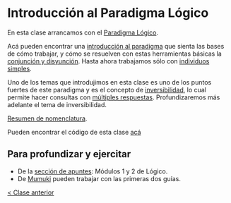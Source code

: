 # Introducción al Paradigma Lógico

En esta clase arrancamos con el [Paradigma Lógico](http://wiki.uqbar.org/wiki/articles/paradigma-logico.html).

Acá pueden encontrar una [introducción al paradigma](http://wiki.uqbar.org/wiki/articles/paradigma-logico---introduccion.html) que sienta las bases de cómo trabajar, y cómo se resuelven con estas herramientas básicas la [conjunción y disyunción](http://wiki.uqbar.org/wiki/articles/paradigma-logico---conjuncion-y-disyuncion.html). Hasta ahora trabajamos sólo con [individuos simples](http://wiki.uqbar.org/wiki/articles/paradigma-logico---individuos-simples.html).

Uno de los temas que introdujimos en esta clase es uno de los puntos fuertes de este paradigma y es el concepto de [inversibilidad](http://wiki.uqbar.org/wiki/articles/paradigma-logico---inversibilidad.html), lo cual permite hacer consultas con [múltiples respuestas](http://wiki.uqbar.org/wiki/articles/paradigma-logico---multiples-respuestas.html). Profundizaremos más adelante el tema de inversibilidad.

[Resumen de nomenclatura](http://wiki.uqbar.org/wiki/articles/paradigma-logico---un-poco-de-nomenclatura.html).

Pueden encontrar el código de esta clase [acá](https://github.com/pdep-mit/ejemplos-de-clase-prolog/blob/master/clase1.pl)

## Para profundizar y ejercitar

- De la [sección de apuntes](http://www.pdep.com.ar/material/apuntes): Módulos 1 y 2 de Lógico.
- De [Mumuki](https://mumuki.io/chapters/8-programacion-logica) pueden trabajar con las primeras dos guías.

[< Clase anterior](https://github.com/pdep-mit/bitacora-de-clase/blob/master/clase-10.md)
